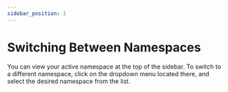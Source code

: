 ```yaml
---
sidebar_position: 1
---
```


# Switching Between Namespaces

You can view your active namespace at the top of the sidebar. To switch to a
different namespace, click on the dropdown menu located there, and select the
desired namespace from the list.
